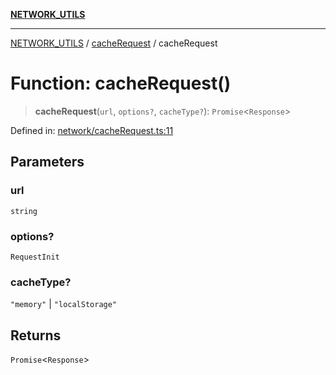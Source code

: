 [**NETWORK_UTILS**](../../README.md)

***

[NETWORK_UTILS](../../README.md) / [cacheRequest](../README.md) / cacheRequest

# Function: cacheRequest()

> **cacheRequest**(`url`, `options?`, `cacheType?`): `Promise`\<`Response`\>

Defined in: [network/cacheRequest.ts:11](https://github.com/dailker/everyutil/blob/7c30ec40bbb398255a9be572db0a537e8bcb9c11/src/network/cacheRequest.ts#L11)

## Parameters

### url

`string`

### options?

`RequestInit`

### cacheType?

`"memory"` | `"localStorage"`

## Returns

`Promise`\<`Response`\>
